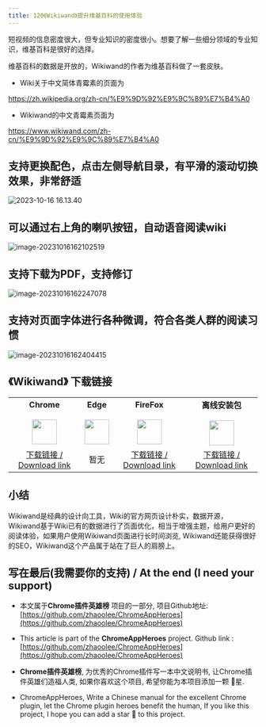 ```yaml
---
title: 120《Wikiwand》提升维基百科的使用体验
---
```



短视频的信息密度很大，但专业知识的密度很小。想要了解一些细分领域的专业知识，维基百科是很好的选择。

维基百科的数据是开放的，Wikiwand的作者为维基百科做了一套皮肤。


- Wiki关于中文简体青霉素的页面为 

https://zh.wikipedia.org/zh-cn/%E9%9D%92%E9%9C%89%E7%B4%A0

- Wikiwand的中文青霉素页面为 

https://www.wikiwand.com/zh-cn/%E9%9D%92%E9%9C%89%E7%B4%A0



## 支持更换配色，点击左侧导航目录，有平滑的滚动切换效果，非常舒适



![2023-10-16 16.13.40](https://cdn.fangyuanxiaozhan.com/assets/1697444185797NWNpnQeW.gif)





## 可以通过右上角的喇叭按钮，自动语音阅读wiki

![image-20231016162102519](https://cdn.fangyuanxiaozhan.com/assets/16974444628813QAifHia.png)



## 支持下载为PDF，支持修订



![image-20231016162247078](https://cdn.fangyuanxiaozhan.com/assets/169744456742205Jzi8MZ.png)



## 支持对页面字体进行各种微调，符合各类人群的阅读习惯



![image-20231016162404415](https://cdn.fangyuanxiaozhan.com/assets/1697444644842ChpBRTHa.png)

## 《Wikiwand》 下载链接


<table style="table-layout: fixed;">
<tbody>
<tr>
<td><div style="text-align: center;"><div style="font-weight: bold">Chrome</div><br/><div style="text-align: center;"><img  style="width:50px; height:auto;" src="https://v2fy.com/asset/0i/ChromeAppHeroes/page/001_markdown_here.assets/chromeappheroes-chrome-icon.png"/></div></div></td>
<td><div style="text-align: center;" ><div style="font-weight: bold">Edge</div><br/><div><img style="width:50px; height:auto;" src="https://v2fy.com/asset/0i/ChromeAppHeroes/page/001_markdown_here.assets/chromeappheroes-edge-icon.png"/></div></div></td>
<td><div style="text-align: center;" ><div style="font-weight: bold">FireFox</div><br/><div style="text-align: center;"><img  style="width:50px; height:auto;" src="https://v2fy.com/asset/0i/ChromeAppHeroes/page/001_markdown_here.assets/chromeappheroes-firefox-icon.png"/></div></div></td>
<td><div style="text-align: center;" ><div style="font-weight: bold">离线安装包</div><br/><div style="text-align: center;"><img  style="width:50px; height:auto;" src="https://v2fy.com/asset/0i/ChromeAppHeroes/page/001_markdown_here.assets/chromeappheroes-github-download.png"/></div></div></td>
</tr>
<tr>
<td>
<div style="text-align: center;">
<a  href="https://chrome.google.com/webstore/detail/wikiwand-wikipedia-modern/emffkefkbkpkgpdeeooapgaicgmcbolj">下载链接 / Download link</a>
</div>
</td>
<td>
<div style="text-align: center;">
暂无
</div>
</td>
<td>
<div style="text-align: center;">
<a  href="https://addons.mozilla.org/zh-CN/firefox/addon/wikiwand-wikipedia-modernized/">下载链接 / Download link</a>
</div>
</td>
<td>
<div style="text-align: center;"><a  href="https://cdn.jsdelivr.net/gh/zhaoolee/ChromeAppHeroes/backup/120-wikiwand.zip">下载链接 / Download link</a></div>
</td>
</tr>
</tbody>
</table>


## 小结

Wikiwand是经典的设计向工具，Wiki的官方网页设计朴实，数据开源，Wikiwand基于Wiki已有的数据进行了页面优化，相当于增强主题，给用户更好的阅读体验，如果用户使用Wikiwand页面进行长时间浏览, Wikiwand还能获得很好的SEO，Wikiwand这个产品属于站在了巨人的肩膀上。



## 写在最后(我需要你的支持) / At the end (I need your support)

- 本文属于**Chrome插件英雄榜** 项目的一部分, 项目Github地址: [https://github.com/zhaoolee/ChromeAppHeroes](https://github.com/zhaoolee/ChromeAppHeroes)


- This article is part of the **ChromeAppHeroes** project. Github link : [https://github.com/zhaoolee/ChromeAppHeroes](https://github.com/zhaoolee/ChromeAppHeroes) 

- **Chrome插件英雄榜**, 为优秀的Chrome插件写一本中文说明书, 让Chrome插件英雄们造福人类, 如果你喜欢这个项目, 希望你能为本项目添加一颗 🌟星.

- ChromeAppHeroes, Write a Chinese manual for the excellent Chrome plugin, let the Chrome plugin heroes benefit the human, If you like this project, I hope you can add a star 🌟 to this project.

